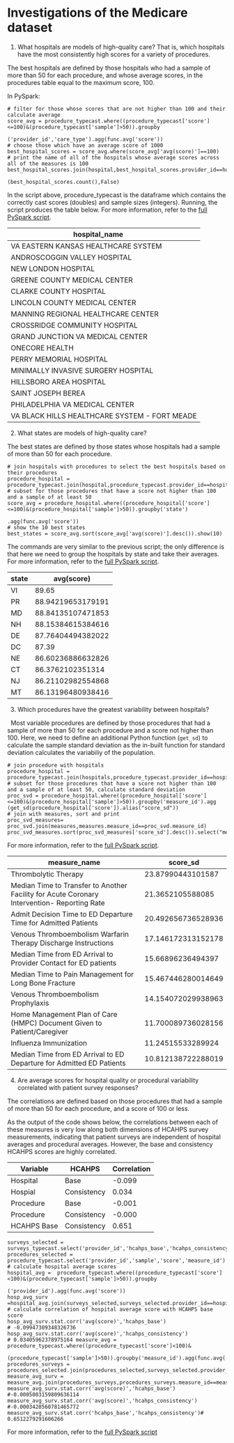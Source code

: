 # Investigations of the Medicare dataset


1. What hospitals are models of high-quality care? That is, which hospitals have the most consistently high scores for a variety of procedures.

 The best hospitals are defined by those hospitals who had a sample of more than 50 for each procedure, and whose average scores, in the procedures table equal to the maximum score, 100.
 
 In PySpark:
 ```
 # filter for those whose scores that are not higher than 100 and their calculate average
 score_avg = procedure_typecast.where((procedure_typecast['score']<=100)&(procedure_typecast['sample']>50)).groupby
                                                                             ('provider_id','care_type').agg(func.avg('score'))
 # choose those which have an average score of 1000                                                                            
 best_hospital_scores = score_avg.where(score_avg['avg(score)']==100)
 # print the name of all of the hospitals whose average scores across all of the measures is 100
 best_hospital_scores.join(hospital,best_hospital_scores.provider_id==hospital.provider_id).select('hospital_name').show
                                                                             (best_hospital_scores.count(),False)
 ```
 In the script above, procedure_typecast is the dataframe which contains the correctly cast scores (doubles) and sample sizes (integers). Running, the script produces the table below. For more information, refer to the [full PySpark script](https://github.com/adamlenart/MIDS-w205/blob/adamlenart-investigations/exercise_1/investigations/Best_hospitals.py).
 
 |          hospital_name                       | 
 | -------------------------------------------- |
 | VA EASTERN KANSAS HEALTHCARE SYSTEM          | 
 | ANDROSCOGGIN VALLEY HOSPITAL                 | 
 | NEW LONDON HOSPITAL                          |                                 
 | GREENE COUNTY MEDICAL CENTER                 |
 | CLARKE COUNTY HOSPITAL                       |
 | LINCOLN COUNTY MEDICAL CENTER                |
 | MANNING REGIONAL HEALTHCARE CENTER           |
 | CROSSRIDGE COMMUNITY HOSPITAL                |
 | GRAND JUNCTION VA MEDICAL CENTER             |
 | ONECORE HEALTH                               |
 | PERRY MEMORIAL HOSPITAL                      |
 | MINIMALLY INVASIVE SURGERY HOSPITAL          |
 | HILLSBORO AREA HOSPITAL                      |
 | SAINT JOSEPH BEREA                           |
 | PHILADELPHIA VA MEDICAL CENTER               |
 | VA BLACK HILLS HEALTHCARE SYSTEM - FORT MEADE |
 
2. What states are models of high-quality care?
 
 The best states are defined by those states whose hospitals had a sample of more than 50 for each procedure.

 ```
 # join hospitals with procedures to select the best hospitals based on their procedures
 procedure_hospital = procedure_typecast.join(hospital,procedure_typecast.provider_id==hospital.provider_id)
 # subset for those procedures that have a score not higher than 100 and a sample of at least 50
 score_avg = procedure_hospital.where((procedure_hospital['score']<=100)&(procedure_hospital['sample']>50)).groupby('state')
                                                                                                           .agg(func.avg('score'))
 # show the 10 best states
 best_states = score_avg.sort(score_avg['avg(score)'].desc()).show(10)
 ```
 The commands are very similar to the previous script; the only difference is that here we need to group the hospitals by state and take their averages. For more information, refer to the [full PySpark script](https://github.com/adamlenart/MIDS-w205/blob/adamlenart-investigations/exercise_1/investigations/best_states.py).  
                                                       
|state|       avg(score)|
|-----|-----------------|
|   VI|            89.65|
|   PR|88.94219653179191|
|   MD|88.84135107471853|
|   NH|88.15384615384616|
|   DE|87.76404494382022|
|   DC|            87.39|
|   NE|86.60236886632826|
|   CT| 86.3762102351314|
|   NJ|86.21102982554868|
|   MT|86.13196480938416|

3. Which procedures have the greatest variability between hospitals?
 
  
 Most variable procedures are defined by those procedures that had a sample of more than 50 for each procedure and a score not higher than 100. Here, we need to define an additional Python function (`get_sd`) to calculate the sample standard deviation as the in-built function for standard deviation calculates the variabiliy of the population.

 ```
 # join procedure with hospitals
 procedure_hospital = procedure_typecast.join(hospitals,procedure_typecast.provider_id==hospitals.provider_id)
 # subset for those procedures that have a score not higher than 100 and a sample of at least 50, calculate standard deviation
 proc_svd = procedure_hospital.where((procedure_hospital['score']<=100)&(procedure_hospital['sample']>50)).groupby('measure_id').agg (get_sd(procedure_hospital['score']).alias("score_sd"))
 # join with measures, sort and print
 proc_svd_measures= proc_svd.join(measures,measures.measure_id==proc_svd.measure_id)
 proc_svd_measures.sort(proc_svd_measures['score_sd'].desc()).select("measure_id","measure_name","score_sd").show(10)
```
 For more information, refer to the [full PySpark script](https://github.com/adamlenart/MIDS-w205/blob/adamlenart-investigations/exercise_1/investigations/Variable_procedures.py).

|measure_name                                                                               |score_sd          |
|-------------------------------------------------------------------------------------------|------------------|
|Thrombolytic Therapy                                                                       |23.87990443101587 |
|Median Time to Transfer to Another Facility for Acute Coronary Intervention- Reporting Rate|21.3652105588085  |
|Admit Decision Time to ED Departure Time for Admitted Patients                             |20.492656736528936|
|Venous Thromboembolism Warfarin Therapy Discharge Instructions                             |17.146172313152178|
|Median Time from ED Arrival to Provider Contact for ED patients                            |15.66896236494397 |
|Median Time to Pain Management for Long Bone Fracture                                      |15.467446280014649|
|Venous Thromboembolism Prophylaxis                                                         |14.154072029938963|
|Home Management Plan of Care (HMPC) Document Given to Patient/Caregiver                    |11.700089736028156|
|Influenza Immunization                                                                     |11.24515533289924 |
|Median Time from ED Arrival to ED Departure for Admitted ED Patients                       |10.812138722288019|

4. Are average scores for hospital quality or procedural variability correlated with patient survey responses?

 The correlations are defined based on those procedures that had a sample of more than 50 for each procedure, and a score of 100 or less.

 As the output of the code shows below, the correlations between each of these measures is very low along both dimensions of HCAHPS survey measurements, indicating that patient surveys are independent of hospital averages and procedural averages. However, the base and consistency HCAHPS scores are highly correlated.
 
| Variable   | HCAHPS  | Correlation |
| ---------- | ----------- | ----------- |
| Hospital  |    Base | -0.099 |
| Hospial | Consistency | 0.034 |
| Procedure | Base | -0.001 |
| Procedure | Consistency | -0.000 |
| HCAHPS Base | Consistency | 0.651 |
 ```
 surveys_selected = surveys_typecast.select('provider_id','hcahps_base','hcahps_consistency')
 procedures_selected =  procedure_typecast.select('provider_id','sample','score','measure_id')
 # calculate hospital average scores
 hospital_avg =  procedure_typecast.where((procedure_typecast['score']<100)&(procedure_typecast['sample']>50)).groupby
                                                            ('provider_id').agg(func.avg('score'))
 hosp_avg_surv =hospital_avg.join(surveys_selected,surveys_selected.provider_id==hospital_avg.provider_id)
 # calculate correlation of hospital average score with HCAHPS base score
 hosp_avg_surv.stat.corr('avg(score)','hcahps_base')
 # -0.09947309348326736           
 hosp_avg_surv.stat.corr('avg(score)','hcahps_consistency')
 # 0.03405962378975164 measure_avg = procedure_typecast.where((procedure_typecast['score']<100)&
                                                 (procedure_typecast['sample']>50)).groupby('measure_id').agg(func.avg('score'))
 procedures_surveys = procedures_selected.join(procedures_selected,surveys_selected.provider_id==procedures_selected.provider_id)
 measure_avg_surv = measure_avg.join(procedures_surveys,procedures_surveys.measure_id==measure_avg.measure_id)
 measure_avg_surv.stat.corr('avg(score)','hcahps_base')
 #-0.0005003159809636114   
 measure_avg_surv.stat.corr('avg(score)','hcahps_consistency')
 #-0.0003420560781465772   
 measure_avg_surv.stat.corr('hcahps_base','hcahps_consistency')#
 0.6512279291606266
 ```
For more information, refer to the [full PySpark script](https://github.com/adamlenart/MIDS-w205/blob/adamlenart-investigations/exercise_1/investigations/correlation.py)
